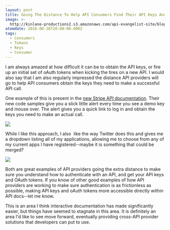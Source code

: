 ```yaml
---
layout: post
title: Going The Distance To Help API Consumers Find Their API Keys And Tokens
image: >-
  http://kinlane-productions2.s3.amazonaws.com/api-evangelist-site/blog/stripe-document-keys.png
atomdate: 2016-08-26T20:00:00.000Z
tags:
  - Consumers
  - Tokens
  - Keys
  - Consumer
---
```

I am always amazed at how difficult it can be to obtain the API keys, or fire up an initial set of oAuth tokens when kicking the tires on a new API. I would also say that I am also regularly impressed the distance API providers will go to help API consumers obtain the keys they need to make a successful API call.

One example of this is present in the [new Stripe API documentation](https://stripe.com/docs). Their new code samples give you a slick little alert every time you see a demo key and mouse over. The alert gives you a quick link to log in and obtain the keys you need to make an actual call.

![](http://kinlane-productions2.s3.amazonaws.com/api-evangelist-site/blog/stripe-document-keys.png)

While I like this approach, I also  like the way Twitter does this and gives me a dropdown listing all of my applications, allowing me to choose from any of my current apps I have registered--maybe it is something that could be merged?

![](http://kinlane-productions2.s3.amazonaws.com/api-evangelist-site/blog/GET_statuses_mentions_timeline_twitter_developers.png)

Both are great examples of API providers going the extra distance to make sure you understand how to authenticate with an API, and get your API keys and OAuth tokens. If you know of other good examples of how API providers are working to make sure authentication is as frictionless as possible, making API keys and oAuth tokens more accessible directly within API docs--let me know.

This is an area I think interactive documentation has made significantly easier, but things have seemed to stagnate in this area. It is definitely an area I'd like to see move forward, eventually providing cross-API provider solutions that developers can put to use.